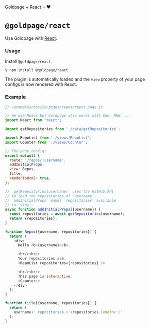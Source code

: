 <!---






    WARNING, READ THIS.
    This is a computed file. Do not edit.
    Instead, edit `/plugins/react/readme.template.md` and run `npm run docs` (or `yarn docs`).












    WARNING, READ THIS.
    This is a computed file. Do not edit.
    Instead, edit `/plugins/react/readme.template.md` and run `npm run docs` (or `yarn docs`).












    WARNING, READ THIS.
    This is a computed file. Do not edit.
    Instead, edit `/plugins/react/readme.template.md` and run `npm run docs` (or `yarn docs`).












    WARNING, READ THIS.
    This is a computed file. Do not edit.
    Instead, edit `/plugins/react/readme.template.md` and run `npm run docs` (or `yarn docs`).












    WARNING, READ THIS.
    This is a computed file. Do not edit.
    Instead, edit `/plugins/react/readme.template.md` and run `npm run docs` (or `yarn docs`).






-->

Goldpage + React = :heart:

# `@goldpage/react`

Use Goldpage with [React](https://github.com/facebook/react).

### Usage

Install `@goldpage/react`.

~~~shell
$ npm install @goldpage/react
~~~

The plugin is automatically loaded and
the `view` property of your page configs is now rendered with React.

### Example

~~~js
// /examples/basics/pages/repos/repos.page.js

// We use React but Goldpage also works with Vue, RNW, ...
import React from 'react';

import getRepositories from './data/getRepositories';

import RepoList from './views/RepoList';
import Counter from './views/Counter';

// The page config:
export default {
  route: '/repos/:username',
  addInitialProps,
  view: Repos,
  title,
  renderToHtml: true,
};

// `getRepositories(username)` uses the GitHub API
// to load the repositories of `username`.
// `addInitialProps` makes `repositories` available
// to `view`.
async function addInitialProps({username}) {
  const repositories = await getRepositories(username);
  return {repositories};
}

function Repos({username, repositories}) {
  return (
    <div>
      Hello <b>{username}</b>,

      <br/><br/>
      Your repositories are:
      <RepoList repositories={repositories} />

      <br/><br/>
      This page is interactive:
      <Counter/>
    </div>
  );
}

function title({username, repositories}) {
  return (
    username+' repositories ('+repositories.length+')'
  );
}
~~~

<!---






    WARNING, READ THIS.
    This is a computed file. Do not edit.
    Instead, edit `/plugins/react/readme.template.md` and run `npm run docs` (or `yarn docs`).












    WARNING, READ THIS.
    This is a computed file. Do not edit.
    Instead, edit `/plugins/react/readme.template.md` and run `npm run docs` (or `yarn docs`).












    WARNING, READ THIS.
    This is a computed file. Do not edit.
    Instead, edit `/plugins/react/readme.template.md` and run `npm run docs` (or `yarn docs`).












    WARNING, READ THIS.
    This is a computed file. Do not edit.
    Instead, edit `/plugins/react/readme.template.md` and run `npm run docs` (or `yarn docs`).












    WARNING, READ THIS.
    This is a computed file. Do not edit.
    Instead, edit `/plugins/react/readme.template.md` and run `npm run docs` (or `yarn docs`).






-->
